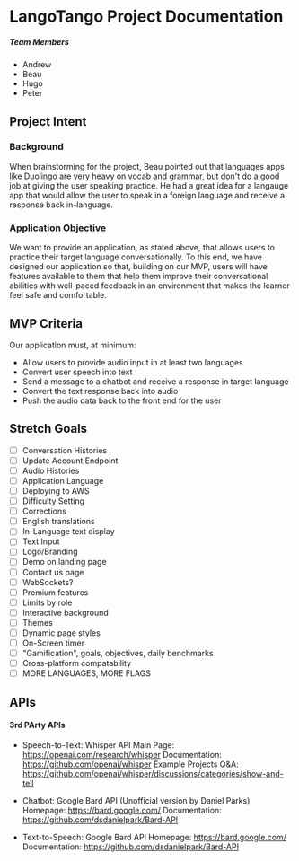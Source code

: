 # LangoTango Project Documentation
##### Team Members
- Andrew
- Beau
- Hugo
- Peter

## Project Intent

### Background

When brainstorming for the project, Beau pointed out that languages apps like Duolingo are very heavy on vocab and grammar, but don't do a good job at giving the user speaking practice. He had a great idea for a langauge app that would allow the user to speak in a foreign language and receive a response back in-language.

### Application Objective

We want to provide an application, as stated above, that allows users to practice their target language conversationally. To this end, we have designed our application so that, building on our MVP, users will have features available to them that help them improve their conversational abilities with well-paced feedback in an environment that makes the learner  feel safe and comfortable.

## MVP Criteria

Our application must, at minimum:

- Allow users to provide audio input in at least two languages
- Convert user speech into text
- Send a message to a chatbot and receive a response in target language
- Convert the text response back into audio
- Push the audio data back to the front end for the user

## Stretch Goals

- [ ] Conversation Histories
- [ ] Update Account Endpoint
- [ ] Audio Histories
- [ ] Application Language
- [ ] Deploying to AWS
- [ ] Difficulty Setting
- [ ] Corrections
- [ ] English translations
- [ ] In-Language text display
- [ ] Text Input
- [ ] Logo/Branding
- [ ] Demo on landing page
- [ ] Contact us page
- [ ] WebSockets?
- [ ] Premium features
- [ ] Limits by role
- [ ] Interactive background
- [ ] Themes
- [ ] Dynamic page styles
- [ ] On-Screen timer
- [ ] "Gamification", goals, objectives, daily benchmarks
- [ ] Cross-platform compatability
- [ ] MORE LANGUAGES, MORE FLAGS

## APIs

#### 3rd PArty APIs

- Speech-to-Text: Whisper API
Main Page: https://openai.com/research/whisper
Documentation: https://github.com/openai/whisper
Example Projects Q&A: https://github.com/openai/whisper/discussions/categories/show-and-tell

- Chatbot: Google Bard API (Unofficial version by Daniel Parks)
Homepage: https://bard.google.com/
Documentation: https://github.com/dsdanielpark/Bard-API

- Text-to-Speech: Google Bard API
Homepage: https://bard.google.com/
Documentation: https://github.com/dsdanielpark/Bard-API
